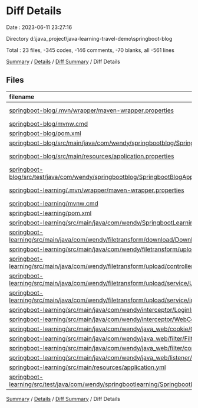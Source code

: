 # Diff Details

Date : 2023-06-11 23:27:16

Directory d:\\java_project\\java-learning-travel-demo\\springboot-blog

Total : 23 files,  -345 codes, -146 comments, -70 blanks, all -561 lines

[Summary](results.md) / [Details](details.md) / [Diff Summary](diff.md) / Diff Details

## Files
| filename | language | code | comment | blank | total |
| :--- | :--- | ---: | ---: | ---: | ---: |
| [springboot-blog/.mvn/wrapper/maven-wrapper.properties](/springboot-blog/.mvn/wrapper/maven-wrapper.properties) | Java Properties | 2 | 16 | 1 | 19 |
| [springboot-blog/mvnw.cmd](/springboot-blog/mvnw.cmd) | Batch | 102 | 51 | 36 | 189 |
| [springboot-blog/pom.xml](/springboot-blog/pom.xml) | XML | 38 | 0 | 4 | 42 |
| [springboot-blog/src/main/java/com/wendy/springbootblog/SpringbootBlogApplication.java](/springboot-blog/src/main/java/com/wendy/springbootblog/SpringbootBlogApplication.java) | Java | 9 | 0 | 5 | 14 |
| [springboot-blog/src/main/resources/application.properties](/springboot-blog/src/main/resources/application.properties) | Java Properties | 0 | 0 | 2 | 2 |
| [springboot-blog/src/test/java/com/wendy/springbootblog/SpringbootBlogApplicationTests.java](/springboot-blog/src/test/java/com/wendy/springbootblog/SpringbootBlogApplicationTests.java) | Java | 9 | 0 | 5 | 14 |
| [springboot-learning/.mvn/wrapper/maven-wrapper.properties](/springboot-learning/.mvn/wrapper/maven-wrapper.properties) | Java Properties | -2 | -16 | -1 | -19 |
| [springboot-learning/mvnw.cmd](/springboot-learning/mvnw.cmd) | Batch | -102 | -51 | -36 | -189 |
| [springboot-learning/pom.xml](/springboot-learning/pom.xml) | XML | -42 | 0 | -5 | -47 |
| [springboot-learning/src/main/java/com/wendy/SpringbootLearningApplication.java](/springboot-learning/src/main/java/com/wendy/SpringbootLearningApplication.java) | Java | -9 | 0 | -5 | -14 |
| [springboot-learning/src/main/java/com/wendy/filetransform/download/DownloadController.java](/springboot-learning/src/main/java/com/wendy/filetransform/download/DownloadController.java) | Java | -72 | -22 | -8 | -102 |
| [springboot-learning/src/main/java/com/wendy/filetransform/upload/common/Result.java](/springboot-learning/src/main/java/com/wendy/filetransform/upload/common/Result.java) | Java | -19 | -6 | -9 | -34 |
| [springboot-learning/src/main/java/com/wendy/filetransform/upload/controller/UoloadController.java](/springboot-learning/src/main/java/com/wendy/filetransform/upload/controller/UoloadController.java) | Java | -34 | -6 | -6 | -46 |
| [springboot-learning/src/main/java/com/wendy/filetransform/upload/service/UploadService.java](/springboot-learning/src/main/java/com/wendy/filetransform/upload/service/UploadService.java) | Java | -8 | -18 | -4 | -30 |
| [springboot-learning/src/main/java/com/wendy/filetransform/upload/service/impl/UploadServiceImpl.java](/springboot-learning/src/main/java/com/wendy/filetransform/upload/service/impl/UploadServiceImpl.java) | Java | -83 | -10 | -9 | -102 |
| [springboot-learning/src/main/java/com/wendy/interceptor/LoginInterceptor.java](/springboot-learning/src/main/java/com/wendy/interceptor/LoginInterceptor.java) | Java | -21 | -9 | -7 | -37 |
| [springboot-learning/src/main/java/com/wendy/interceptor/WebConfigure.java](/springboot-learning/src/main/java/com/wendy/interceptor/WebConfigure.java) | Java | -15 | -26 | -6 | -47 |
| [springboot-learning/src/main/java/com/wendy/java_web/cookie/CookieSessionTest.java](/springboot-learning/src/main/java/com/wendy/java_web/cookie/CookieSessionTest.java) | Java | -50 | -21 | -6 | -77 |
| [springboot-learning/src/main/java/com/wendy/java_web/filter/FilterTest.java](/springboot-learning/src/main/java/com/wendy/java_web/filter/FilterTest.java) | Java | -26 | -9 | -7 | -42 |
| [springboot-learning/src/main/java/com/wendy/java_web/filter/config/FilterConfig.java](/springboot-learning/src/main/java/com/wendy/java_web/filter/config/FilterConfig.java) | Java | -10 | -13 | -6 | -29 |
| [springboot-learning/src/main/java/com/wendy/java_web/listener/ListenerTest.java](/springboot-learning/src/main/java/com/wendy/java_web/listener/ListenerTest.java) | Java | -3 | -6 | -2 | -11 |
| [springboot-learning/src/main/resources/application.yml](/springboot-learning/src/main/resources/application.yml) | YAML | 0 | 0 | -1 | -1 |
| [springboot-learning/src/test/java/com/wendy/springbootlearning/SpringbootLearningApplicationTests.java](/springboot-learning/src/test/java/com/wendy/springbootlearning/SpringbootLearningApplicationTests.java) | Java | -9 | 0 | -5 | -14 |

[Summary](results.md) / [Details](details.md) / [Diff Summary](diff.md) / Diff Details